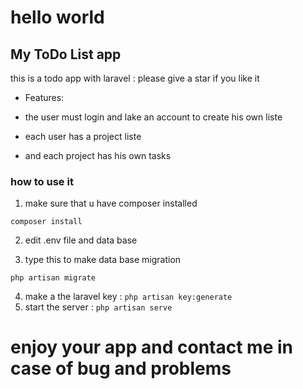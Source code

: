  <h1>hello world</h1>
  <h2>My ToDo  List app </h2>	
this is a todo app with laravel : please give a star if you like it 



* Features:


* the user must login and lake an account to create his own liste 
* each user has a project liste 
* and each project has his own tasks


<h3>how to use it  </h3>

1. make sure that u have composer installed 

`composer install`

2. edit .env file and data base 

3. type this to make data base migration

`php artisan migrate`

4. make a the laravel key : 
`php artisan key:generate`
5. start the server : 
 `php artisan serve`
 



 <h1>enjoy your app and contact me in case of bug and problems </h1>

